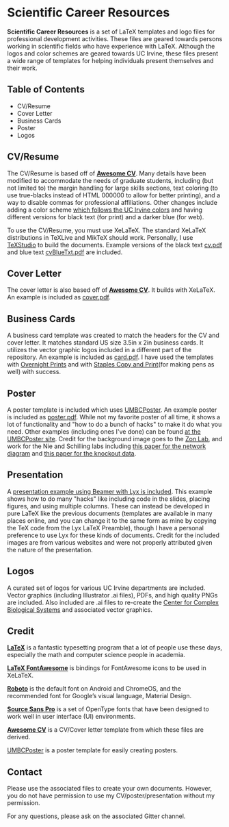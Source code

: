 # Scientific Career Resources

**Scientific Career Resources** is a set of LaTeX templates and logo files for professional development activities. These files are geared towards persons working in scientific fields who have experience with LaTeX. Although the logos and color schemes are geared towards UC Irvine, these files present a wide range of templates for helping individuals present themselves and their work. 

## Table of Contents

* CV/Resume
* Cover Letter
* Business Cards
* Poster
* Logos

## CV/Resume

The CV/Resume is based off of [**Awesome CV**](https://github.com/posquit0/Awesome-CV). Many details have been modified to accommodate the needs of graduate students, including (but not limited to) the margin handling for large skills sections, text coloring (to use true-blacks instead of HTML 000000 to allow for better printing), and a way to disable commas for professional affiliations. Other changes include adding a color scheme [which follows the UC Irvine colors](https://communications.uci.edu/campus-resources/graphic-standards/colors.php) and having different versions for black text (for print) and a darker blue (for web).

To use the CV/Resume, you must use XeLaTeX. The standard XeLaTeX distributions in TeXLive and MikTeX should work. Personally, I use [TeXStudio](http://www.texstudio.org/) to build the documents. Example versions of the black text [cv.pdf](https://github.com/ChrisRackauckas/ScientificCareerResources/blob/master/ProfessionalTools/cv.pdf) and blue text [cvBlueTxt.pdf](https://github.com/ChrisRackauckas/ScientificCareerResources/blob/master/ProfessionalTools/cvBlueTxt.pdf) are included.

## Cover Letter

The cover letter is also based off of [**Awesome CV**](https://github.com/posquit0/Awesome-CV). It builds with XeLaTeX. An example is included as [cover.pdf](https://github.com/ChrisRackauckas/ScientificCareerResources/blob/master/ProfessionalTools/coverletter.pdf).

## Business Cards

A business card template was created to match the headers for the CV and cover letter. It matches standard US size 3.5in x 2in business cards. It utilizes the vector graphic logos included in a different part of the repository. An example is included as [card.pdf](https://github.com/ChrisRackauckas/ScientificCareerResources/blob/master/ProfessionalTools/card.pdf). I have used the templates with [Overnight Prints](http://www.overnightprints.com/) and with [Staples Copy and Print](http://www.staples.com/sbd/content/copyandprint/)(for making pens as well) with success.

## Poster

A poster template is included which uses [UMBCPoster](http://userpages.umbc.edu/~rostamia/umbcposter/). An example poster is included as [poster.pdf](https://github.com/ChrisRackauckas/ScientificCareerResources/blob/master/Poster/poster.pdf). While not my favorite poster of all time, it shows a lot of functionality and "how to do a bunch of hacks" to make it do what you need. Other examples (including ones I've done) can be found [at the UMBCPoster site](http://userpages.umbc.edu/~rostamia/umbcposter/). Credit for the background image goes to the [Zon Lab](http://stemcell.childrenshospital.org/about-us/leadership-faculty-staff/leonard-zon/), and work for the Nie and Schilling labs including [this paper for the network diagram](http://www.sciencedirect.com/science/article/pii/S0959437X12001426) and [this paper for the knockout data](http://elifesciences.org/content/5/e14034v1).

## Presentation

A [presentation example using Beamer with Lyx is included](https://github.com/ChrisRackauckas/ScientificCareerResources/blob/master/Presentation/Parallel%20Computing.pdf). This example shows how to do many "hacks" like including code in the slides, placing figures, and using multiple columns. These can instead be developed in pure LaTeX like the previous documents (templates are available in many places online, and you can change it to the same form as mine by copying the TeX code from the Lyx LaTeX Preamble), though I have a personal preference to use Lyx for these kinds of documents. Credit for the included images are from various websites and were not properly attributed given the nature of the presentation.

## Logos

A curated set of logos for various UC Irvine departments are included. Vector graphics (including Illustrator .ai files), PDFs, and high quality PNGs are included. Also included are .ai files to re-create the [Center for Complex Biological Systems](http://ccbs.uci.edu/) and associated vector graphics.

## Credit

[**LaTeX**](http://www.latex-project.org) is a fantastic typesetting program that a lot of people use these days, especially the math and computer science people in academia.

[**LaTeX FontAwesome**](https://github.com/furl/latex-fontawesome) is bindings for FontAwesome icons to be used in XeLaTeX.

[**Roboto**](https://github.com/google/roboto) is the default font on Android and ChromeOS, and the recommended font for Google’s visual language, Material Design.

[**Source Sans Pro**](https://github.com/adobe-fonts/source-sans-pro) is a set of OpenType fonts that have been designed to work well in user interface (UI) environments.

[**Awesome CV**](https://github.com/posquit0/Awesome-CV) is a CV/Cover letter template from which these files are derived.

[UMBCPoster](http://userpages.umbc.edu/~rostamia/umbcposter/) is a poster template for easily creating posters.

## Contact

Please use the associated files to create your own documents. However, you do not have permission to use my CV/poster/presentation without my permission.

For any questions, please ask on the associated Gitter channel.
